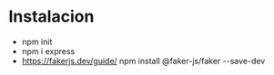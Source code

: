 # Instalacion

- npm init
- npm i express
- https://fakerjs.dev/guide/
npm install @faker-js/faker --save-dev